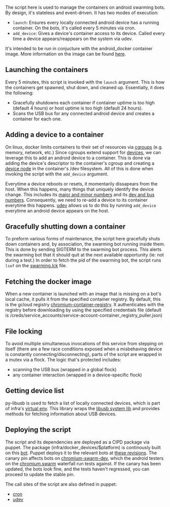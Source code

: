 The script here is used to manage the containers on android swarming bots.
By design, it's stateless and event-driven. It has two modes of execution:
* `launch`: Ensures every locally connected android device has a running
          container. On the bots, it's called every 5 minutes via cron.
* `add_device`: Gives a device's container access to its device. Called every
              time a device appears/reappears on the system via udev.

It's intended to be run in conjucture with the android_docker container image.
More information on the image can be found [here](https://chromium.googlesource.com/infra/infra/+/master/docker/android_devices/README.md).


Launching the containers
--------------------------
Every 5 minutes, this script is invoked with the `launch` argument. This is
how the containers get spawned, shut down, and cleaned up. Essentially, it does
the following:
* Gracefully shutdowns each container if container uptime is too high (default
4 hours) or host uptime is too high (default 24 hours).
* Scans the USB bus for any connected android device and creates a container
for each one.


Adding a device to a container
--------------------------
On linux, docker limits containers to their set of resources via
[cgroups](https://www.kernel.org/doc/Documentation/cgroup-v1/devices.txt)
(e.g. memory, network, etc.) Since cgroups extend support for
[devices](https://www.kernel.org/doc/Documentation/cgroup-v1/devices.txt),
we can leverage this to add an android device to a container. This is done via
adding the device's descriptor to the container's cgroup and creating a
[device node](https://linux.die.net/man/8/makedev) in the container's /dev
filesystem. All of this is done when invoking the script with the `add_device`
argument.

Everytime a device reboots or resets, it momentarily dissapears from the host.
When this happens, many things that uniquely identify the device change. This
includes its [major and minor numbers](http://www.makelinux.net/ldd3/chp-3-sect-2)
and its [dev and bus numbers](http://www.makelinux.net/ldd3/chp-13-sect-2).
Consequently, we need to re-add a device to its container everytime this
happens. [udev](https://www.kernel.org/pub/linux/utils/kernel/hotplug/udev/udev.html)
allows us to do this by running `add_device` everytime an android device
appears on the host.


Gracefully shutting down a container
--------------------------
To preform various forms of maintenance, the script here gracefully shuts down
containers and, by association, the swarming bot running inside them. This is
done by sending SIGTERM to the swarming bot process. This alerts the swarming
bot that it should quit at the next available opportunity (ie: not during a
test.)
In order to fetch the pid of the swarming bot, the script runs `lsof` on the
[swarming.lck](https://cs.chromium.org/chromium/infra/luci/appengine/swarming/doc/Bot.md?rcl=8b90cdd97f8f088bcba2fa376ce49d9863b48902&l=305)
file.


Fetching the docker image
--------------------------
When a new container is launched with an image that is missing
on a bot's local cache, it pulls it from the specified container registry. By
default, this is the gcloud registry [chromium-container-registry](https://console.cloud.google.com/gcr/images/chromium-container-registry/GLOBAL/android_docker).
It authenticates with the registry before downloading by using the specified
credentials file (default is
/creds/service_accounts/service-account-container_registry_puller.json)


File locking
--------------------------
To avoid multiple simultaneous invocations of this service from stepping
on itself (there are a few race conditions exposed when a misbehaving device is
constantly connecting/disconnecting), parts of the script are wrapped in a mutex
via a flock. The logic that's protected includes:
* scanning the USB bus (wrapped in a global flock)
* any container interaction (wrapped in a device-specific flock)


Getting device list
--------------------------
py-libusb is used to fetch a list of locally connected devices, which is part
of infra's [virtual env](https://chromium.googlesource.com/infra/infra/+/6446cbcd46452cf657e67bd7a45e9f0a97b0f5c8/bootstrap/deps.pyl#209).
This library wraps the [libusb system lib](http://www.libusb.org/) and provides
methods for fetching information about USB devices.


Deploying the script
--------------------------
The script and its dependencies are deployed as a CIPD package via puppet. The
package (infra/docker_devices/$platform) is continously built on this
[bot](https://build.chromium.org/p/chromium.infra/builders/infra-continuous-precise-64).
Puppet deploys it to the relevant bots at
[these revisions](https://chrome-internal.googlesource.com/infra/puppet/+/abab6a79a69671288c6be4c87dfc053a11a46b4b/puppetm/etc/puppet/hieradata/cipd.yaml#469).
The canary pin affects bots on [chromium-swarm-dev](https://chromium-swarm-dev.appspot.com),
which the android testers on the [chromium.swarm](https://build.chromium.org/p/chromium.swarm/builders)
waterfall run tests against. If the canary has been updated, the bots look fine,
and the tests haven't regressed, you can proceed to update the stable pin.

The call sites of the script are also defined in puppet:
* [cron](https://chrome-internal.googlesource.com/infra/puppet/+/78f1ba25470edf4256e5862d7b9c3eb1fba9dcad/puppetm/etc/puppet/modules/chrome_infra/templates/setup/docker/android/android_docker_cron.sh.erb)
* [udev](https://chrome-internal.googlesource.com/infra/puppet/+/78f1ba25470edf4256e5862d7b9c3eb1fba9dcad/puppetm/etc/puppet/modules/chrome_infra/files/setup/docker/android/android_docker_udev)

